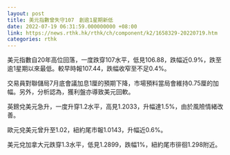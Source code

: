 ```yaml
---
layout: post
title: 美元指數曾失守107　創逾1星期新低
date: 2022-07-19 06:31:59.000000000 +08:00
link: https://news.rthk.hk/rthk/ch/component/k2/1658329-20220719.htm
categories: rthk
---
```


美元指數自20年高位回落，一度跌穿107水平，低見106.88，跌幅近0.9%，跌至逾1星期以來最低。較早時報107.44，跌幅收窄至不足0.4%。

交易員對聯儲局7月底會議加息1厘的預期下降，市場預料當局會維持0.75厘的加幅。另外，分析認為，獲利盤亦導致美元回軟。

英鎊兌美元急升，一度升穿1.2水平，高見1.2033，升幅達1.5%，由於風險情緒改善。

歐元兌美元曾升至1.02，紐約尾市報1.0143，升幅近0.6%。

美元兌加拿大元跌穿1.3水平，低見1.2899，跌幅1%，紐約尾市徘徊1.298附近。
